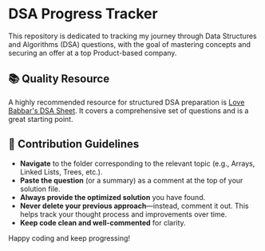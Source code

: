 # DSA Progress Tracker

This repository is dedicated to tracking my journey through Data Structures and Algorithms (DSA) questions, with the goal of mastering concepts and securing an offer at a top Product-based company.

## 📚 Quality Resource

A highly recommended resource for structured DSA preparation is [Love Babbar's DSA Sheet](https://drive.google.com/file/d/1FMdN_OCfOI0iAeDlqswCiC2DZzD4nPsb/view). It covers a comprehensive set of questions and is a great starting point.

## 🚀 Contribution Guidelines

- **Navigate** to the folder corresponding to the relevant topic (e.g., Arrays, Linked Lists, Trees, etc.).
- **Paste the question** (or a summary) as a comment at the top of your solution file.
- **Always provide the optimized solution** you have found.
- **Never delete your previous approach**—instead, comment it out. This helps track your thought process and improvements over time.
- **Keep code clean and well-commented** for clarity.

Happy coding and keep progressing!  